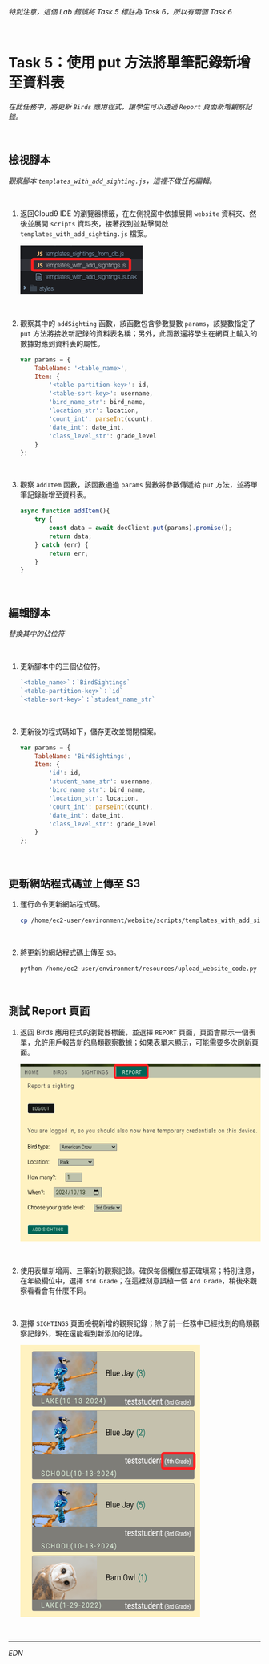 _特別注意，這個 Lab 錯誤將 Task 5 標註為 Task 6，所以有兩個 Task 6_

<br>

# Task 5：使用 put 方法將單筆記錄新增至資料表

_在此任務中，將更新 `Birds` 應用程式，讓學生可以透過 `Report` 頁面新增觀察記錄。_

<br>

## 檢視腳本

_觀察腳本 `templates_with_add_sighting.js`，這裡不做任何編輯。_

<br>

1. 返回Cloud9 IDE 的瀏覽器標籤，在左側視窗中依據展開 `website` 資料夾、然後並展開 `scripts` 資料夾，接著找到並點擊開啟 `templates_with_add_sighting.js` 檔案。

    ![](images/img_43.png)

<br>

2. 觀察其中的 `addSighting` 函數，該函數包含參數變數 `params`，該變數指定了 `put` 方法將接收新記錄的資料表名稱；另外，此函數還將學生在網頁上輸入的數據對應到資料表的屬性。

    ```javascript
    var params = {
        TableName: '<table_name>',
        Item: {
            '<table-partition-key>': id,
            '<table-sort-key>': username,
            'bird_name_str': bird_name,
            'location_str': location,
            'count_int': parseInt(count),
            'date_int': date_int,
            'class_level_str': grade_level
        }
    };
    ```

<br>

3. 觀察 `addItem` 函數，該函數通過 `params` 變數將參數傳遞給 `put` 方法，並將單筆記錄新增至資料表。

    ```javascript
    async function addItem(){
        try {
            const data = await docClient.put(params).promise();
            return data;
        } catch (err) {
            return err;
        }
    }
    ```

<br>

## 編輯腳本

_替換其中的佔位符_

<br>

1. 更新腳本中的三個佔位符。

    ```javascript
    `<table_name>`：`BirdSightings`
    `<table-partition-key>`：`id`
    `<table-sort-key>`：`student_name_str`
    ```

<br>

2. 更新後的程式碼如下，儲存更改並關閉檔案。

    ```javascript
    var params = {
        TableName: 'BirdSightings',
        Item: {
            'id': id,
            'student_name_str': username,
            'bird_name_str': bird_name,
            'location_str': location,
            'count_int': parseInt(count),
            'date_int': date_int,
            'class_level_str': grade_level
        }
    };
    ```

<br>

## 更新網站程式碼並上傳至 S3

1. 運行命令更新網站程式碼。

    ```bash
    cp /home/ec2-user/environment/website/scripts/templates_with_add_sightings.js /home/ec2-user/environment/website/scripts/templates.js
    ```

<br>

2. 將更新的網站程式碼上傳至 `S3`。

    ```bash
    python /home/ec2-user/environment/resources/upload_website_code.py
    ```

<br>

## 測試 Report 頁面

1. 返回 Birds 應用程式的瀏覽器標籤，並選擇 `REPORT` 頁面，頁面會顯示一個表單，允許用戶報告新的鳥類觀察數據；如果表單未顯示，可能需要多次刷新頁面。

    ![](images/img_44.png)

<br>

2. 使用表單新增兩、三筆新的觀察記錄。確保每個欄位都正確填寫；特別注意，在年級欄位中，選擇 `3rd Grade`；在這裡刻意誤植一個 `4rd Grade`，稍後來觀察看看會有什麼不同。

<br>

3. 選擇 `SIGHTINGS` 頁面檢視新增的觀察記錄；除了前一任務中已經找到的鳥類觀察記錄外，現在還能看到新添加的記錄。

    ![](images/img_45.png)

<br>

___

_EDN_